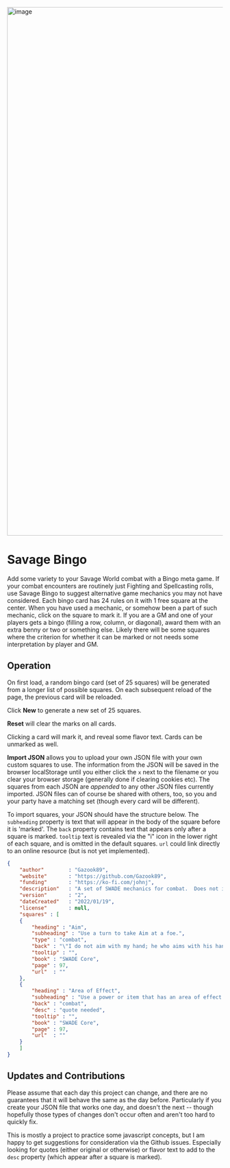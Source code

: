 <img width="1233" alt="image" src="https://user-images.githubusercontent.com/58999374/150661710-79f0324f-89e9-4f9e-8d8f-92077a63e2e8.png">


# Savage Bingo
Add some variety to your Savage World combat with a Bingo meta game.  If your combat encounters are routinely just Fighting and Spellcasting rolls, use Savage Bingo to suggest alternative game mechanics you may not have considered.  Each bingo card has 24 rules on it with 1 free square at the center.  When you have used a mechanic, or somehow been a part of such mechanic, click on the square to mark it.  If you are a GM and one of your players gets a bingo (filling a row, column, or diagonal), award them with an extra benny or two or something else.  Likely there will be some squares where the criterion for whether it can be marked or not needs some interpretation by player and GM.

## Operation
On first load, a random bingo card (set of 25 squares) will be generated from a longer list of possible squares.  On each subsequent reload of the page, the previous card will be reloaded. 

Click **New** to generate a new set of 25 squares.

**Reset** will clear the marks on all cards.

Clicking a card will mark it, and reveal some flavor text.  Cards can be unmarked as well.

**Import JSON** allows you to upload your own JSON file with your own custom squares to use.  The information from the JSON will be saved in the browser localStorage until you either click the `x` next to the filename or you clear your browser storage (generally done if clearing cookies etc).  The squares from each JSON are *appended* to any other JSON files currently imported.  JSON files can of course be shared with others, too, so you and your party have a matching set (though every card will be different).

To import squares, your JSON should have the structure below.  The `subheading` property is text that will appear in the body of the square before it is 'marked'. The `back` property contains text that appears only after a square is marked.  `tooltip` text is revealed via the "i" icon in the lower right of each square, and is omitted in the default squares. `url` could link directly to an online resource (but is not yet implemented).

```json
{
    "author"        : "Gazook89",
    "website"       : "https://github.com/Gazook89",
    "funding"       : "https://ko-fi.com/johnj",
    "description"   : "A set of SWADE mechanics for combat.  Does not include tooltip text.",
    "version"       : "2",
    "dateCreated"   : "2022/01/19",
    "license"       : null,
    "squares" : [
    {
        "heading" : "Aim",
        "subheading" : "Use a turn to take Aim at a foe.",
        "type" : "combat",
        "back" : "\"I do not aim with my hand; he who aims with his hand has forgotten the face of his father.  I aim with my eye.\" <br> &mdash;Roland Deschain",
        "tooltip" : "",
        "book" : "SWADE Core",
        "page" : 97,
        "url"  : ""
    },
    {
        "heading" : "Area of Effect",
        "subheading" : "Use a power or item that has an area of effect.",
        "back" : "combat",
        "desc" : "quote needed",
        "tooltip" : "",
        "book" : "SWADE Core",
        "page" : 97,
        "url"  : ""
    }
    ]
}
```

## Updates and Contributions
Please assume that each day this project can change, and there are no guarantees that it will behave the same as the day before.  Particularly if you create your JSON file that works one day, and doesn't the next -- though hopefully those types of changes don't occur often and aren't too hard to quickly fix.  

This is mostly a project to practice some javascript concepts, but I am happy to get suggestions for consideration via the Github issues.  Especially looking for quotes (either original or otherwise) or flavor text to add to the `desc` property (which appear after a square is marked).
